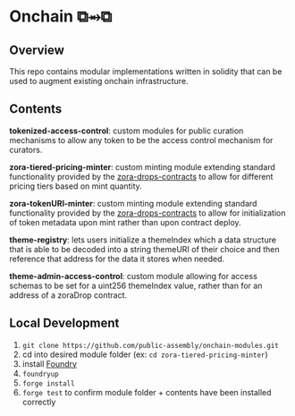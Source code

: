 # Onchain ⧉⥇⧉

## Overview
This repo contains modular implementations written in solidity that can be used to augment existing onchain infrastructure.

## Contents

**tokenized-access-control**: custom modules for public curation mechanisms to allow any token to be the access control mechanism for curators.

**zora-tiered-pricing-minter**: custom minting module extending standard functionality provided by the [zora-drops-contracts](https://github.com/ourzora/zora-drops-contracts) to allow for different pricing tiers based on mint quantity.

**zora-tokenURI-minter**: custom minting module extending standard functionality provided by the [zora-drops-contracts](https://github.com/ourzora/zora-drops-contracts) to allow for initialization of token metadata upon mint rather than upon contract deploy.

**theme-registry**: lets users initialize a themeIndex which a data structure that is able to be decoded into a string themeURI of their choice and then reference that address for the data it stores when needed. 

**theme-admin-access-control**: custom module allowing for access schemas to be set for a uint256 themeIndex value, rather than for an address of a zoraDrop contract.


## Local Development

1. `git clone https://github.com/public-assembly/onchain-modules.git`
2. cd into desired module folder (ex: `cd zora-tiered-pricing-minter`)
3. install [Foundry](https://github.com/foundry-rs/foundry)
4. `foundryup`
5. `forge install`
6. `forge test` to confirm module folder + contents have been installed correctly
